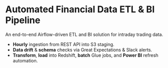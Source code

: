 # Automated Financial Data ETL & BI Pipeline

An end-to-end Airflow-driven ETL and BI solution for intraday trading data.
- **Hourly** ingestion from REST API into S3 staging.
- **Data drift** & **schema** checks via Great Expectations & Slack alerts.
- **Transform**, **load** into Redshift, **batch** Glue jobs, and **Power BI** refresh automation.

